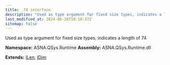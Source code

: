 ```yaml
---
title: _74 interface
description: "Used as type argument for fixed size types, indicates a length of 74  "
last_modified_at: 2024-06-28T18:18:37Z
sitemap: false
---
```


Used as type argument for fixed size types, indicates a length of 74 

**Namespace:** ASNA.QSys.Runtime
**Assembly:** ASNA.QSys.Runtime.dll

**Extends:** [ILen](/reference/runtime/qsys-runtime/i-len.html), [IDim](/reference/runtime/qsys-runtime/i-dim.html)
<br>
<br>
